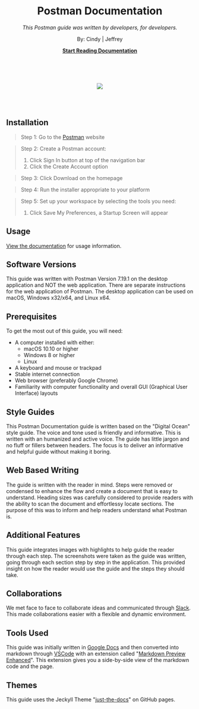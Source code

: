 <br><br>

<p align="center">
    <h1 align="center">Postman Documentation</h1>
    <p align="center"><i>This Postman guide was written by developers, for developers.</i></p>
    <p align="center">By: Cindy | Jeffrey</p>
    <p align="center"><strong><a href="https://cee-elle.github.io/postman-documentation/">Start Reading Documentation</a></strong></p>
    <br><br><br>
</p>

<p align="center">
<img src="https://github.com/cee-elle/postman-documentation/blob/gh-pages/docs/raw/postmanicon.png?raw=true")>
</p>
<br><br>

## Installation

> Step 1: Go to the [Postman](https://www.getpostman.com) website

> Step 2: Create a Postman account:
>
> 1. Click Sign In button at top of the navigation bar
> 2. Click the Create Account option

> Step 3: Click Download on the homepage

> Step 4: Run the installer appropriate to your platform

> Step 5: Set up your workspace by selecting the tools you need:
>
> 1. Click Save My Preferences, a Startup Screen will appear

## Usage

[View the documentation](https://cee-elle.github.io/postman-documentation/) for usage information.

## Software Versions

This guide was written with Postman Version 7.19.1 on the desktop application and NOT the web application. There are separate instructions for the web application of Postman. The desktop application can be used on macOS, Windows x32/x64, and Linux x64.

## Prerequisites

To get the most out of this guide, you will need:

- A computer installed with either:<br>
  - macOS 10.10 or higher
  - Windows 8 or higher
  - Linux
- A keyboard and mouse or trackpad
- Stable internet connection
- Web browser (preferably Google Chrome)
- Familiarity with computer functionality and overall GUI (Graphical User Interface) layouts
 
## Style Guides

This Postman Documentation guide is written based on the "Digital Ocean" style guide. The voice and tone used is friendly and informative. This is written with an humanized and active voice. The guide has little jargon and no fluff or fillers between headers. The focus is to deliver an informative and helpful guide without making it boring.

## Web Based Writing

The guide is written with the reader in mind. Steps were removed or condensed to enhance the flow and create a document that is easy to understand. Heading sizes was carefully considered to provide readers with the ability to scan the document and effortlessy locate sections. The purpose of this was to inform and help readers understand what Postman is.

## Additional Features

This guide integrates images with highlights to help guide the reader through each step. The screenshots were taken as the guide was written, going through each section step by step in the application. This provided insight on how the reader would use the guide and the steps they should take.
 
## Collaborations

We met face to face to collaborate ideas and communicated through [Slack](https://slack.com/intl/en-ca/). This made collaborations easier with a flexible and dynamic environment.

## Tools Used

This guide was initially written in [Google Docs](https://www.google.ca/docs/about/) and then converted into markdown through [VSCode](https://code.visualstudio.com/) with an extension called "[Markdown Preview Enhanced](https://marketplace.visualstudio.com/items?itemName=shd101wyy.markdown-preview-enhanced)". This extension gives you a side-by-side view of the markdown code and the page. 

## Themes

This guide uses the Jeckyll Theme "[just-the-docs](https://github.com/pmarsceill/just-the-docs)" on GitHub pages.
